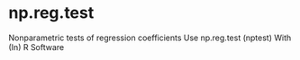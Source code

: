 # np.reg.test
Nonparametric tests of regression coefficients Use np.reg.test (nptest) With (In) R Software
